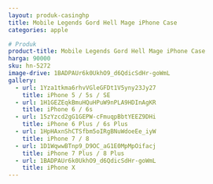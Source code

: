```yaml
---
layout: produk-casinghp
title: Mobile Legends Gord Hell Mage iPhone Case
categories: apple

# Produk
product-title: Mobile Legends Gord Hell Mage iPhone Case
harga: 90000
sku: hn-5272
image-drive: 1BADPAUr6k0UkhO9_d6QdicSdHr-goWmL
gallery:
  - url: 1Yza1tkma6rhvVGleGFDt1V5yny23Jy27
    title: iPhone 5 / 5s / SE
  - url: 1H1GEZEqkBmuHQuHPuW9nPLA9HDInAgKR
    title: iPhone 6 / 6s
  - url: 15zYzcd2gG1GEPW-cFmuqpBbtYEEZ9DHi
    title: iPhone 6 Plus / 6s Plus
  - url: 1HpHAxnShCTSfbm5oIRgBNuWdoeEe_iyW
    title: iPhone 7 / 8
  - url: 1D1WqwwBTnp9_D9OC_aG1E0MpMpOifacj
    title: iPhone 7 Plus / 8 Plus
  - url: 1BADPAUr6k0UkhO9_d6QdicSdHr-goWmL
    title: iPhone X
---
```

